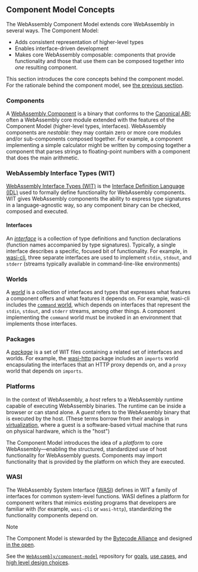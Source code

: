 ## Component Model Concepts

The WebAssembly Component Model extends core WebAssembly in several ways.
The Component Model:
* Adds consistent representation of higher-level types
* Enables interface-driven development
* Makes core WebAssembly composable:
components that provide functionality and those that use them
can be composed together into *one* resulting component.

This section introduces the core concepts behind the component model.
For the rationale behind the component model, see [the previous section](./why-component-model.md).

### Components

A [WebAssembly Component](./components.md) is a binary that
conforms to the [Canonical ABI](../advanced/canonical-abi.md);
often a WebAssembly core module extended with the features
of the Component Model
(higher-level types, interfaces).
WebAssembly components are *nestable*:
they may contain zero or more core modules and/or sub-components composed together.
For example, a component implementing a simple calculator might be written
by composing together a component that parses strings to floating-point numbers
with a component that does the main arithmetic.

### WebAssembly Interface Types (WIT)

[WebAssembly Interface Types (WIT)][wit] is the [Interface Definition Language (IDL)][wiki-idl]
used to formally define functionality for WebAssembly components.
WIT gives WebAssembly components the ability to express type signatures
in a language-agnostic way,
so any component binary can be checked, composed and executed.

#### Interfaces

An [_interface_](./interfaces.md) is a collection of type definitions
and function declarations (function names accompanied by type signatures).
Typically, a single interface describes a specific, focused bit
of functionality.
For example, in [wasi-cli][wasi-cli-stdio],
three separate interfaces are used to implement `stdin`, `stdout`, and `stderr`
(streams typically available in command-line-like environments)

### Worlds

A [_world_](./worlds.md) is a collection of interfaces and types
that expresses what features a component offers
and what features it depends on.
For example, wasi-cli includes the [`command` world][wasi-cli-command],
which depends on interfaces
that represent the `stdin`, `stdout`, and `stderr` streams,
among other things.
A component implementing the `command` world
must be invoked in an environment that implements those interfaces.

### Packages

 A [_package_](./packages.md) is a set of WIT files
 containing a related set of interfaces and worlds.
 For example, the [wasi-http](https://github.com/WebAssembly/wasi-http/blob/main/wit/proxy.wit) package includes
an `imports` world encapsulating the interfaces that an HTTP proxy depends on,
and a `proxy` world that depends on `imports`.

### Platforms

In the context of WebAssembly, a _host_ refers to a WebAssembly runtime
capable of executing WebAssembly binaries.
The runtime can be inside a browser or can stand alone.
A _guest_ refers to the WebAssembly binary that is executed by the host.
(These terms borrow from their analogs in [virtualization](https://en.wikipedia.org/wiki/Virtualization), where a guest is
a software-based virtual machine that runs on physical hardware,
which is the "host")

The Component Model introduces the idea of a _platform_
to core WebAssembly—enabling the structured, standardized use
of host functionality for WebAssembly guests.
Components may import functionality that is provided
by the platform on which they are executed.

### WASI

The WebAssembly System Interface ([WASI][wasi]) defines in WIT
a family of interfaces for common system-level functions.
WASI defines a platform for component writers that mimics
existing programs that developers are familiar with
(for example, `wasi-cli` or `wasi-http`),
standardizing the functionality components depend on.

> [!NOTE]
> The Component Model is stewarded by the [Bytecode Alliance](https://bytecodealliance.org/) and designed [in the open][cm-repo].
>
> See the [`WebAssembly/component-model`][cm-repo] repository for [goals][goals], [use cases][use-cases], and [high level design choices][design-choices].

[cm-repo]: https://github.com/WebAssembly/component-model
[wiki-idl]: https://en.wikipedia.org/wiki/Interface_description_language
[goals]: https://github.com/WebAssembly/component-model/blob/main/design/high-level/Goals.md
[use-cases]: https://github.com/WebAssembly/component-model/blob/main/design/high-level/UseCases.md
[design-choices]: https://github.com/WebAssembly/component-model/blob/main/design/high-level/Choices.md
[wit]: https://github.com/WebAssembly/component-model/blob/main/design/mvp/WIT.md
[wasi]: https://wasi.dev/
[wasi-cli]: https://github.com/WebAssembly/wasi-cli/
[wasi-cli-stdio]: https://github.com/WebAssembly/wasi-cli/blob/main/wit/stdio.wit
[wasi-cli-command]: https://github.com/WebAssembly/wasi-cli/blob/main/wit/command.wit
[wasi-http]: https://github.com/WebAssembly/wasi-http

[!NOTE]: #
